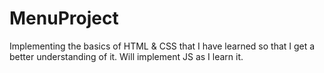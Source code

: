 # MenuProject
 Implementing the basics of HTML & CSS that I have learned so that I get a better understanding of it. Will implement JS as I learn it.

